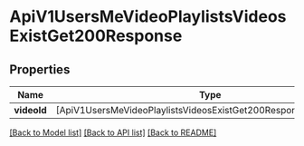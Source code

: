 # ApiV1UsersMeVideoPlaylistsVideosExistGet200Response

## Properties
Name | Type | Description | Notes
------------ | ------------- | ------------- | -------------
**videoId** | [ApiV1UsersMeVideoPlaylistsVideosExistGet200ResponseVideoIdInner] |  | [optional] 

[[Back to Model list]](../README.md#documentation-for-models) [[Back to API list]](../README.md#documentation-for-api-endpoints) [[Back to README]](../README.md)


